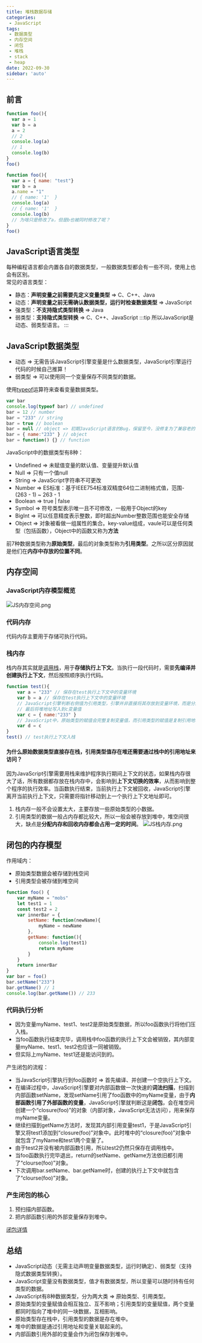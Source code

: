 ```yaml
---
title: 堆栈数据存储
categories:
 - JavaScript
tags:
 - 数据类型
 - 内存空间
 - 闭包
 - 堆栈
 - stack
 - heap
date: 2022-09-30
sidebar: 'auto'
---
```


## 前言
```js
function foo(){
  var a = 1
  var b = a
  a = 2
  // 2
  console.log(a)
  // 1
  console.log(b)
}
foo()
```
```js
function foo(){
  var a = { name: "test"}
  var b = a
  a.name = "1" 
  // { name: '1'  }
  console.log(a)
  // { name: '1'  }
  console.log(b)
  // 为啥只是修改了a，但是b也被同时修改了呢？
}
foo()
```

## JavaScript语言类型
每种编程语言都会内置各自的数据类型，一般数据类型都会有一些不同，使用上也会有区别。<br/>
常见的语言类型：
* 静态：**声明变量之前需要先定义变量类型** => C、C++、Java
* 动态：**声明变量之前无需确认数据类型，运行时检查数据类型** => JavaScript
* 强类型：**不支持隐式类型转换** => Java
* 弱类型：**支持隐式类型转换** => C、C++、JavaScript
:::tip
所以JavaScript是动态、弱类型语言。
:::

## JavaScript数据类型
* 动态 => 无需告诉JavaScript引擎变量是什么数据类型，JavaScript引擎运行代码的时候自己推算！
* 弱类型 => 可以使用同一个变量保存不同类型的数据。

使用[typeof](https://developer.mozilla.org/zh-CN/docs/Web/JavaScript/Reference/Operators/typeof)运算符来查看变量数据类型。
```js
var bar
console.log(typeof bar) // undefined
bar = 12 // number
bar = "233" // string
bar = true // boolean
bar = null // object => 初期JavaScript语言的Bug，保留至今，没修复为了兼容老的代码。
bar = { name:"233" } // object
bar = function() {} // function
```
JavaScript中的数据类型有8种：
* Undefined => 未赋值变量的默认值、变量提升默认值
* Null => 只有一个值null
* String => JavaScript字符串不可更改
* Number => ES标准：基于IEEE754标准双精度64位二进制格式值，范围-(263 - 1) ~ 263 - 1
* Boolean => true | false
* Symbol => 符号类型表示唯一且不可修改，一般用于Object的key
* BigInt => 可以任意精度表示整数，即时超出Number整数范围也能安全存储
* Object => 对象被看做一组属性的集合。key-value组成，vaule可以是任何类型（包括函数），Object中的函数又称为**方法**

前7种数据类型称为**原始类型**，最后的对象类型称为**引用类型**。之所以区分原因就是他们在**内存中存放的位置不同**。
## 内存空间

### JavaScript内存模型概览
![JS内存空间.png](https://s2.loli.net/2022/09/30/koujEziCeFpS256.png)
### 代码内存
代码内存主要用于存储可执行代码。
### 栈内存
栈内存其实就是[调用栈](./call-stack.md)，用于**存储执行上下文**。当执行一段代码时，需要**先编译并创建执行上下文**，然后按照顺序执行代码。
```js
function test(){
    var a = "233" // 保存在test执行上下文中的变量环境
    var b = a // 保存在test执行上下文中的变量环境
    // JavaScript引擎判断右侧值为引用类型，引擎并非直接将其存放到变量环境，而是分配到堆内存，分配后会有一个堆地址；
    // 最后将堆地址写入到c变量值
    var c = { name:"233" }
    // JavaScript中，原始类型的赋值会完整复制变量值，而引用类型的赋值是复制引用地址。
    var d = c
}
test() // test执行上下文入栈
```
#### 为什么原始数据类型直接存在栈，引用类型值存在堆还需要通过栈中的引用地址来访问？
因为JavaScript引擎需要用栈来维护程序执行期间上下文的状态，如果栈内存很大了话，所有数据都存放在栈内存中，会影响到**上下文切换的效率**，从而影响到整个程序的执行效率。当函数执行结束，当前执行上下文被回收，JavaScript引擎离开当前执行上下文，只需要将指针移动到上一个执行上下文地址即可。<br/>
1. 栈内存一般不会设置太大，主要存放一些原始类型的小数据。
2. 引用类型的数据一般占内存都比较大，所以一般会被存放到堆中，堆空间很大，缺点是**分配内存和回收内存都会占用一定的时间**。
![JS栈内存.png](https://s2.loli.net/2022/09/30/smIWCT8ZVXrlSPN.png)

## 闭包的内存模型
作用域内：
* 原始类型数据会被存储到栈空间
* 引用类型会被存储到堆空间
```js
function foo() {
    var myName = "mobs"
    let test1 = 1
    const test2 = 2
    var innerBar = { 
        setName: function(newName){
            myName = newName
        },
        getName: function(){
            console.log(test1)
            return myName
        }
    }
    return innerBar
}
var bar = foo()
bar.setName("233")
bar.getName() // 1
console.log(bar.getName()) // 233
```
### 代码执行分析
* 因为变量myName、test1、test2是原始类型数据，所以foo函数执行将他们压入栈。
* 当foo函数执行结束完毕，调用栈中foo函数的执行上下文会被销毁，其内部变量myName、test1、test2也应该一同被销毁。
* 但实际上myName、test1还是能访问到的。

产生闭包的流程：
* 当JavaScript引擎执行到foo函数时 => 首先编译、并创建一个空执行上下文。
* 在编译过程中，JavaScript引擎要对内部函数做一次快速的**词法扫描**，扫描到内部函数setName，发现setName引用了foo函数中的myName变量，由于**内部函数引用了外部函数的变量**，JavaScript引擎就判断这是**闭包**，会在堆空间创建一个“closure(foo)”的对象（内部对象，JavaScript无法访问），用来保存myName变量。
* 继续扫描到getName方法时，发现其内部引用变量test1，于是JavaScript引擎又将test1添加到“closure(foo)”对象中。此时堆中的“closure(foo)”对象中就包含了myName和test1两个变量了。
* 由于test2并没有被内部函数引用，所以test2仍然只保存在调用栈中。
* 当foo函数执行完毕退出，return的setName、getName方法依旧都引用了“clourse(foo)”对象。
* 下次调用bar.setName、bar.getName时，创建的执行上下文中就包含了“clourse(foo)”对象。

### 产生闭包的核心
1. 预扫描内部函数。
2. 把内部函数引用的外部变量保存到堆中。

[闭包详情](./closure.md)

## 总结
* JavaScript动态（无需主动声明变量数据类型，运行时确定）、弱类型（支持隐式数据类型转换）。
* JavaScript变量没有数据类型，值才有数据类型，所以变量可以随时持有任何类型的数据。
* JavaScript有8种数据类型，分为两大类 => 原始类型、引用类型。
* 原始类型的变量赋值会相互独立、互不影响；引用类型的变量赋值，两个变量都同时指向了堆中的同一块数据，互相影响。
* 原始类型存在栈中，引用类型的数据是存在堆中。
* 堆中的数据是通过引用地址和变量关联起来的。
* 内部函数引用外部的变量会作为闭包保存到堆中。